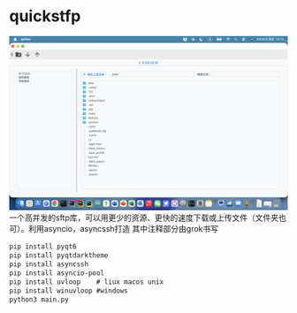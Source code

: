 # quickstfp
![image](https://github.com/hanyoukuang/quickstfp/blob/main/gui.png)
一个高并发的sftp库，可以用更少的资源、更快的速度下载或上传文件（文件夹也可）。利用asyncio，asyncssh打造
其中注释部分由grok书写
```
pip install pyqt6
pip install pyqtdarktheme
pip install asyncssh
pip install asyncio-pool
pip install uvloop    # liux macos unix
pip install winuvloop #windows
python3 main.py
```
